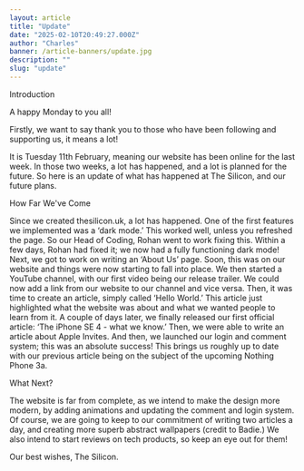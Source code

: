 ```yaml
---
layout: article
title: "Update"
date: "2025-02-10T20:49:27.000Z"
author: "Charles"
banner: /article-banners/update.jpg
description: ""
slug: "update"
---
```


Introduction

A happy Monday to you all!

Firstly, we want to say thank you to those who have been following and supporting us, it means a lot! 

It is Tuesday 11th February, meaning our website has been online for the last week. In those two weeks, a lot has happened, and a lot is planned for the future. So here is an update of what has happened at The Silicon, and our future plans.

How Far We've Come


Since we created thesilicon.uk, a lot has happened. One of the first features we implemented was a ‘dark mode.’ This worked well, unless you refreshed the page. So our Head of Coding, Rohan went to work fixing this. Within a few days, Rohan had fixed it; we now had a fully functioning dark mode! Next, we got to work on writing an ‘About Us’ page. Soon, this was on our website and things were now starting to fall into place. We then started a YouTube channel, with our first video being our release trailer. We could now add a link from our website to our channel and vice versa. Then, it was time to create an article, simply called ‘Hello World.’ This article just highlighted what the website was about and what we wanted people to learn from it. A couple of days later, we finally released our first official article: ‘The iPhone SE 4 - what we know.’ Then, we were able to write an article about Apple Invites. And then, we launched our login and comment system; this was an absolute success! This brings us roughly up to date with our previous article being on the subject of the upcoming Nothing Phone 3a.

What Next?

The website is far from complete, as we intend to make the design more modern, by adding animations and updating the comment and login system. Of course, we are going to keep to our commitment of writing two articles a day, and creating more superb abstract wallpapers (credit to Badie.) We also intend to start reviews on tech products, so keep an eye out for them!

Our best wishes,
The Silicon.






